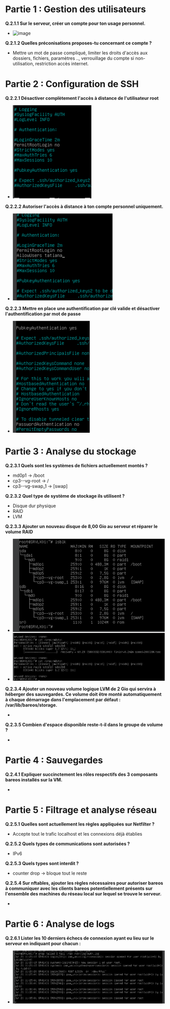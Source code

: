 # Partie 1 : Gestion des utilisateurs

**Q.2.1.1 Sur le serveur, créer un compte pour ton usage personnel.**

- ![image](Images_Ex2/Création_User.png)

**Q.2.1.2 Quelles préconisations proposes-tu concernant ce compte ?**

- Mettre un mot de passe compliqué, limiter les droits d'accès aux dossiers, fichiers, paramètres .., verrouillage du compte si non-utilisation, restriction accès internet.

# Partie 2 : Configuration de SSH

**Q.2.2.1 Désactiver complètement l'accès à distance de l'utilisateur root**

- ![image](Images_Ex2/Permission_Root.png)

**Q.2.2.2 Autoriser l'accès à distance à ton compte personnel uniquement.**

- ![image](Images_Ex2/Permission_tatiana.png)

**Q.2.2.3 Mettre en place une authentification par clé valide et désactiver l'authentification par mot de passe**

-  ![image](Images_Ex2/Clef_Et_MDP.png)

# Partie 3 : Analyse du stockage

**Q.2.3.1 Quels sont les systèmes de fichiers actuellement montés ?**

- md0p1 -> /boot
- cp3--vg-root -> /
- cp3--vg-swap_1 -> [swap]

**Q.2.3.2 Quel type de système de stockage ils utilisent ?**

- Disque dur physique
- RAID
- LVM

**Q.2.3.3 Ajouter un nouveau disque de 8,00 Gio au serveur et réparer le volume RAID**

-  ![image](Images_Ex2/RAID1.png)
-  ![image](Images_Ex2/RAID.png)

**Q.2.3.4 Ajouter un nouveau volume logique LVM de 2 Gio qui servira à héberger des sauvegardes. Ce volume doit être monté automatiquement à chaque démarrage dans l'emplacement par défaut : /var/lib/bareos/storage.**

-

**Q.2.3.5 Combien d'espace disponible reste-t-il dans le groupe de volume ?**

-

# Partie 4 : Sauvegardes

**Q.2.4.1 Expliquer succinctement les rôles respectifs des 3 composants bareos installés sur la VM.**

-


# Partie 5 : Filtrage et analyse réseau

**Q.2.5.1 Quelles sont actuellement les règles appliquées sur Netfilter ?**

- Accepte tout le trafic localhost et les connexions déjà établies


**Q.2.5.2 Quels types de communications sont autorisées ?**

- IPv6 

**Q.2.5.3 Quels types sont interdit ?**

- counter drop -> bloque tout le reste

**Q.2.5.4 Sur nftables, ajouter les règles nécessaires pour autoriser bareos à communiquer avec les clients bareos potentiellement présents sur l'ensemble des machines du réseau local sur lequel se trouve le serveur.**

-


# Partie 6 : Analyse de logs

**Q.2.6.1 Lister les 10 derniers échecs de connexion ayant eu lieu sur le serveur en indiquant pour chacun :**

- ![image](Images_Ex2/Log.png) 


